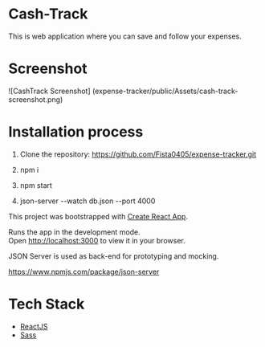 # Cash-Track

This is web application where you can save and follow your expenses.

# Screenshot

![CashTrack Screenshot] (expense-tracker/public/Assets/cash-track-screenshot.png)

# Installation process

1. Clone the repository: https://github.com/Fista0405/expense-tracker.git

2. npm i

3. npm start

4. json-server --watch db.json --port 4000

This project was bootstrapped with [Create React App](https://github.com/facebook/create-react-app).

Runs the app in the development mode.\
Open [http://localhost:3000](http://localhost:3000) to view it in your browser.

JSON Server is used as back-end for prototyping and mocking.

https://www.npmjs.com/package/json-server

# Tech Stack

- [ReactJS](https://reactjs.org/)
- [Sass](https://sass-lang.com/)
